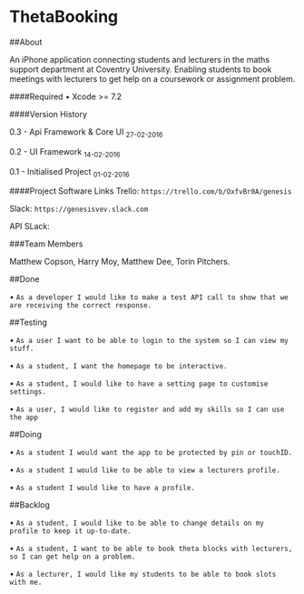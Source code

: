 # ThetaBooking

##About

An iPhone application connecting students and lecturers in the maths support department at Coventry University. Enabling students to book meetings with lecturers to get help on a coursework or assignment problem.

####Required
• Xcode >= 7.2

####Version History

0.3 - Api Framework & Core UI <sub>27-02-2016</sub>

0.2 - UI Framework <sub>14-02-2016</sub>

0.1 - Initialised Project <sub>01-02-2016</sub>


####Project Software Links
Trello: `https://trello.com/b/OxfvBr0A/genesis`

Slack: `https://genesisvev.slack.com`

API SLack:

###Team Members

Matthew Copson,
Harry Moy,
Matthew Dee,
Torin Pitchers.

##Done

• `As a developer I would like to make a test API call to show that we are receiving the correct response.`

##Testing

• `As a user I want to be able to login to the system so I can view my stuff.`

• `As a student, I want the homepage to be interactive.`

• `As a student, I would like to have a setting page to customise settings.`

• `As a user, I would like to register and add my skills so I can use the app`

##Doing

• `As a student I would want the app to be protected by pin or touchID.`

• `As a student I would like to be able to view a lecturers profile.`

• `As a student I would like to have a profile.`

##Backlog

• `As a student, I would like to be able to change details on my profile to keep it up-to-date.`

• `As a student, I want to be able to book theta blocks with lecturers, so I can get help on a problem.`

• `As a lecturer, I would like my students to be able to book slots with me.`





